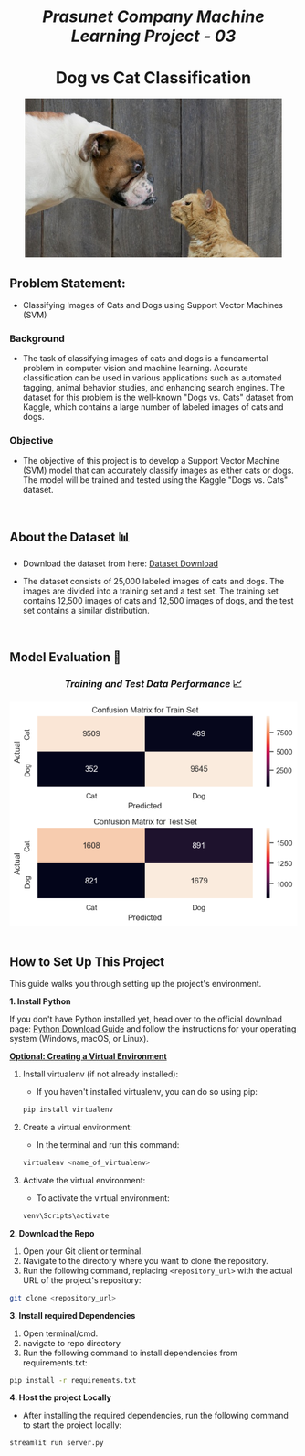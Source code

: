 # <center><i>Prasunet Company Machine Learning Project - 03</i></center>

# <center>Dog vs Cat Classification</center> 

<center><img src = './images/woof_meow.jpg'></center>

## Problem Statement: 
- Classifying Images of Cats and Dogs using Support Vector Machines (SVM)

### Background
- The task of classifying images of cats and dogs is a fundamental problem in computer vision and machine learning. Accurate classification can be used in various applications such as automated tagging, animal behavior studies, and enhancing search engines. The dataset for this problem is the well-known "Dogs vs. Cats" dataset from Kaggle, which contains a large number of labeled images of cats and dogs.

### Objective
- The objective of this project is to develop a Support Vector Machine (SVM) model that can accurately classify images as either cats or dogs. The model will be trained and tested using the Kaggle "Dogs vs. Cats" dataset.

<br>

## About the Dataset 📊

- Download the dataset from here: [Dataset Download](https://www.kaggle.com/c/dogs-vs-cats/data/)

- The dataset consists of 25,000 labeled images of cats and dogs. The images are divided into a training set and a test set. The training set contains 12,500 images of cats and 12,500 images of dogs, and the test set contains a similar distribution.

<br>

## Model Evaluation 🤖

### <center><i>Training and Test Data Performance</i> 📈</center>
<center><img src = '.\images\model_evaluation.png'></center>

<br>

## How to Set Up This Project

This guide walks you through setting up the project's environment.

**1. Install Python**

If you don't have Python installed yet, head over to the official download page: [Python Download Guide](https://wiki.python.org/moin/BeginnersGuide/Download) and follow the instructions for your operating system (Windows, macOS, or Linux).

**<u>Optional: Creating a Virtual Environment</u>**

1. Install virtualenv (if not already installed):

   - If you haven't installed virtualenv, you can do so using pip:
    ```bash
    pip install virtualenv
    ```
2. Create a virtual environment:

    - In the terminal and run this command:
    ``` bash
    virtualenv <name_of_virtualenv>
    ```

3.  Activate the virtual environment:

    - To activate the virtual environment:
    ``` bash
    venv\Scripts\activate
    ```



**2. Download the Repo**


1. Open your Git client or terminal.
2. Navigate to the directory where you want to clone the repository.
3. Run the following command, replacing `<repository_url>` with the actual URL of the project's repository:

```bash 
git clone <repository_url>
```

**3. Install required Dependencies**
1. Open terminal/cmd.
2. navigate to repo directory
3. Run the following command to install dependencies from requirements.txt:

``` bash
pip install -r requirements.txt
```

**4. Host the project Locally**

- After installing the required dependencies, run the following command to start the project locally:

``` bash
streamlit run server.py
```

